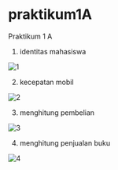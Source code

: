 # praktikum1A
Praktikum 1 A

1. identitas mahasiswa
 
 ![1](https://user-images.githubusercontent.com/92987122/141797675-37ad607e-c948-4893-a4a6-56db313c4c52.png)
 
2. kecepatan mobil
  
  ![2](https://user-images.githubusercontent.com/92987122/141797728-18f5990c-269d-4d49-8f76-2a8e03108004.png)
  
3. menghitung pembelian
  
  ![3](https://user-images.githubusercontent.com/92987122/141805372-5112745f-2302-4d8c-89eb-56cd3716ed46.png)
  
4. menghitung penjualan buku
 
 ![4](https://user-images.githubusercontent.com/92987122/141805453-47e1cb3c-3aad-4210-8ed8-393eacf4c404.png)
